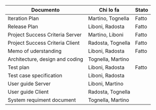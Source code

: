 |Documento|Chi lo fa|Stato|
| --- | --- | --- |
|Iteration Plan|Martino, Tognella|Fatto|
|Release Plan|Liboni, Radosta|Fatto|
|Project Success Criteria Server|Martino, Liboni|Fatto|
|Project Success Criteria Client|Radosta, Tognella|Fatto|
|Memo of uderstanding| Liboni, Radosta|Fatto|
|Architecture, design and coding| Tognella, Martino||
|Test plan| Liboni, Radosta|Fatto|
|Test case specification| Liboni, Radosta||
|User guide Server|Liboni, Martino||
|User guide Client|Radosta, Tognella||
|System requiment document|Tognella, Martino||
